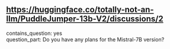 ## https://huggingface.co/totally-not-an-llm/PuddleJumper-13b-V2/discussions/2

contains_question: yes  
question_part: Do you have any plans for the Mistral-7B version?